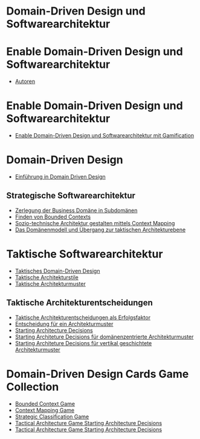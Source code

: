 # Domain-Driven Design und Softwarearchitektur

# Enable Domain-Driven Design und Softwarearchitektur

- [Autoren](./author/author.md)

# Enable Domain-Driven Design und Softwarearchitektur

- [Enable Domain-Driven Design und Softwarearchitektur mit Gamification](./introduction/introduction-de.md)

# Domain-Driven Design

- [Einführung in Domain Driven Design]()

## Strategische Softwarearchitektur

- [Zerlegung der Business Domäne in Subdomänen]()
- [Finden von Bounded Contexts]()
- [Sozio-technische Architektur gestalten mittels Context Mapping]()
- [Das Domänenmodell und Übergang zur taktischen Architekturebene]()

# Taktische Softwarearchitektur

- [Taktisches Domain-Driven Design]()
- [Taktische Architekturstile]()
- [Taktische Architekturmuster]()

## Taktische Architekturentscheidungen

- [Taktische Architekturentscheidungen als Erfolgsfaktor](../tag/tactical-architecture/tactical-architecture-intro-de.md)
- [Entscheidung für ein Architekturmuster]()
- [Starting Architecture Decisions](../tag/tactical-architecture/tactical-architecture-decisions-de.md)
- [Starting Architeture Decisions für domänenzentrierte Architekturmuster](../tag/tactical-architecture/tactical-architecture-decisions-domaincentric-de.md)
- [Starting Architeture Decisions für vertikal geschichtete Architekturmuster]()

# Domain-Driven Design Cards Game Collection

- [Bounded Context Game](./bcg/bcg-gameplay-de.md)
- [Context Mapping Game](./cmg/cmg-gameplay-de.md)
- [Strategic Classification Game](./scg/scg-gameplay-de.md)
- [Tactical Architecture Game Starting Architecture Decisions](./tag/tag-cp-game/tag-gameplay-ap-de.md)
- [Tactical Architecture Game Starting Architecture Decisions](./tag/tag-cp-game/tag-gameplay-sad-de.md)